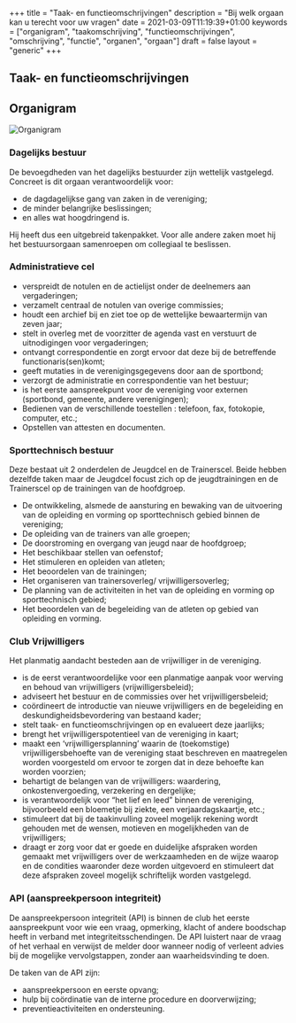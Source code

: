 +++
title = "Taak- en functieomschrijvingen"
description = "Bij welk orgaan kan u terecht voor uw vragen"
date = 2021-03-09T11:19:39+01:00
keywords = ["organigram", "taakomschrijving", "functieomschrijvingen", "omschrijving", "functie", "organen", "orgaan"]
draft = false
layout = "generic"
+++
## Taak- en functieomschrijvingen
## Organigram
![Organigram](/images/club/organigram.webp "Organigram Invicto Keerbergen")

### Dagelijks bestuur
De bevoegdheden van het dagelijks bestuurder zijn wettelijk vastgelegd. Concreet is dit orgaan verantwoordelijk voor:

* de dagdagelijkse gang van zaken in de vereniging;
* de minder belangrijke beslissingen;
* en alles wat hoogdringend is.

Hij heeft dus een uitgebreid takenpakket. Voor alle andere zaken moet hij het bestuursorgaan samenroepen om collegiaal te beslissen.

### Administratieve cel
* verspreidt de notulen en de actielijst onder de deelnemers aan vergaderingen;
* verzamelt centraal de notulen van overige commissies;
* houdt een archief bij en ziet toe op de wettelijke bewaartermijn van zeven jaar;
* stelt in overleg met de voorzitter de agenda vast en verstuurt de uitnodigingen voor vergaderingen;
* ontvangt correspondentie en zorgt ervoor dat deze bij de betreffende functionaris(sen)komt;
* geeft mutaties in de verenigingsgegevens door aan de sportbond;
* verzorgt de administratie en correspondentie van het bestuur;
* is het eerste aanspreekpunt voor de vereniging voor externen (sportbond, gemeente, andere verenigingen);
* Bedienen van de verschillende toestellen : telefoon, fax, fotokopie, computer, etc.;
* Opstellen van attesten en documenten.

### Sporttechnisch bestuur
Deze bestaat uit 2 onderdelen de Jeugdcel en de Trainerscel.
Beide hebben dezelfde taken maar de Jeugdcel focust zich op de jeugdtrainingen en de Trainerscel op de trainingen van de hoofdgroep.
* De ontwikkeling, alsmede de aansturing en bewaking van de uitvoering van de opleiding en vorming op sporttechnisch gebied binnen de vereniging;
* De opleiding van de trainers van alle groepen;
* De doorstroming en overgang van jeugd naar de hoofdgroep;
* Het beschikbaar stellen van oefenstof;
* Het stimuleren en opleiden van atleten;
* Het beoordelen van de trainingen;
* Het organiseren van trainersoverleg/ vrijwilligersoverleg;
* De planning van de activiteiten in het van de opleiding en vorming op sporttechnisch gebied;
* Het beoordelen van de begeleiding van de atleten op gebied van opleiding en vorming. 

### Club Vrijwilligers
Het planmatig aandacht besteden aan de vrijwilliger in de vereniging.
* is de eerst verantwoordelijke voor een planmatige aanpak voor werving en behoud van vrijwilligers (vrijwilligersbeleid);
* adviseert het bestuur en de commissies over het vrijwilligersbeleid;
* coördineert de introductie van nieuwe vrijwilligers en de begeleiding en deskundigheidsbevordering van bestaand kader;
* stelt taak- en functieomschrijvingen op en evalueert deze jaarlijks;
* brengt het vrijwilligerspotentieel van de vereniging in kaart;
* maakt een ‘vrijwilligersplanning’ waarin de (toekomstige) vrijwilligersbehoefte van de vereniging staat beschreven en maatregelen worden voorgesteld om ervoor te zorgen dat in deze behoefte kan worden voorzien;
* behartigt de belangen van de vrijwilligers: waardering, onkostenvergoeding, verzekering en dergelijke;
* is verantwoordelijk voor “het lief en leed” binnen de vereniging, bijvoorbeeld een bloemetje bij ziekte, een verjaardagskaartje, etc.;
* stimuleert dat bij de taakinvulling zoveel mogelijk rekening wordt gehouden met de wensen, motieven en mogelijkheden van de vrijwilligers;
* draagt er zorg voor dat er goede en duidelijke afspraken worden gemaakt met vrijwilligers over de werkzaamheden en de wijze waarop en de condities waaronder deze worden uitgevoerd en stimuleert dat deze afspraken zoveel mogelijk schriftelijk worden vastgelegd.

### API (aanspreekpersoon integriteit)
De aanspreekpersoon integriteit (API) is binnen de club het eerste aanspreekpunt voor wie een vraag, opmerking, klacht of andere boodschap heeft in verband met integriteitsschendingen. De API luistert naar de vraag of het verhaal en verwijst de melder door wanneer nodig of verleent advies bij de mogelijke vervolgstappen, zonder aan waarheidsvinding te doen.

De taken van de API zijn:

* aanspreekpersoon en eerste opvang;
* hulp bij coördinatie van de interne procedure en doorverwijzing;
* preventieactiviteiten en ondersteuning.